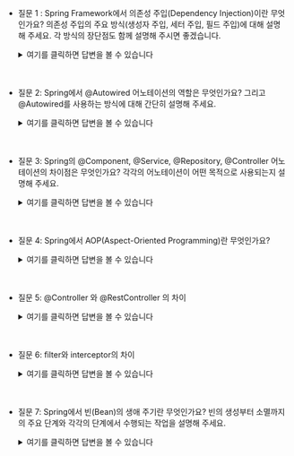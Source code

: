 - 질문 1 : Spring Framework에서 의존성 주입(Dependency Injection)이란 무엇인가요? 의존성 주입의 주요 방식(생성자 주입, 세터 주입, 필드 주입)에 대해 설명해 주세요. 각 방식의 장단점도 함께 설명해 주시면 좋겠습니다.
    <details>
    <summary>여기를 클릭하면 답변을 볼 수 있습니다</summary>
        
    - Spring에서 의존성 주입(Dependency Injection)이란?
        - DI는 객체 간의 의존성을 외부에서 주입하는 디자인 패턴입니다. 이를 통해 객체간의 결합도를 낮추고 코드의 유연성과 재사용성을 높일 수 있습니다. DI를 통해 Spring 컨테이너가 객체(빈)의 생명 주기를 관리하며, 애플리케이션의 구성 요소간의 의존성을 관리합니다.  
        - Spring 에서는 의존성 주입을 통해 객체간의 관계를 설정하고, 필요한 객체를 자동으로 주입해줍니다. 이는 객체지향 설계 원칙 중 하나인 SOLID 원칙에서 "의존성 역전 원칙(Dependency Inversion Principle)"을 따르기 위한 방법입니다.

        - 주요 의존성 주입 방식
            - 생성자 주입(Constructor Injection) 
                - 의존성을 생성자의 파라미터로 전달받아 주입하는 방식입니다. 객체가 생성될때 필요한 의존성이 모두 주입됩니다.
            - 세터 주입(Setter Injection)
                - 의존성을 설정자(setter) 메소드를 통해 주입하는 방식입니다. 객체 생성 후에 의존성을 주입할 수 있습니다.
            - 필드 주입(Field Injection)
                - 의존성을 필드에 직접 주입하는 방식입니다. 일반적으로는 @Autowired 어노테이션을 사용하여 필드에 주입합니다.
    </details>
    <br/>
    <br/>

- 질문 2: Spring에서 @Autowired 어노테이션의 역할은 무엇인가요? 그리고 @Autowired를 사용하는 방식에 대해 간단히 설명해 주세요.

    <details>
    <summary>여기를 클릭하면 답변을 볼 수 있습니다</summary>

    - @Autowired 는 스프링에서 의존성을 자동으로 주입하기 위해 사용하는 어노테이션 입니다. 이 어노테이션을 사용하면 Spring 컨테이너가 해당 클래스의 의존성을 자동으로 찾아 주입해 줍니다.
    - 중요 속성
        - required : 의존성 주입이 필수인지 여부를 지정합니다. 기본값은 true 입니다.
        - @Qualifier : 동일한 타입의 빈이 여러개일 때, 어떤 빈을 주입할지 지정할 수 있습니다.
        - @Primary : 여러 빈이 같은 타입일 때, 기본적으로 주입될 빈을 지정하는 데 사용됩니다.

    </details>
    <br/>
    <br/>

- 질문 3: Spring의 @Component, @Service, @Repository, @Controller 어노테이션의 차이점은 무엇인가요? 각각의 어노테이션이 어떤 목적으로 사용되는지 설명해 주세요.

    <details>
    <summary>여기를 클릭하면 답변을 볼 수 있습니다</summary>

    - @Component
        - 가장 일반적인 Spring 빈 등록 어노테이션 입니다. 이 어노테이션이 붙은 클래스는 Spring 컨테이너가 빈으로 등록합니다. 구체적으로 특정 역활을 나타내지 않고, 일반적인 목적의 빈을 정의할 떄 사용합니다.
    - @Service
        - 비즈니스 로직을 수행하는 서비스 계층을 나타내는 어노테이션 입니다. 이 어노테이션은 @Component 와 동일하게 작동하지만 비즈니스 로직을 담당하는 클래스에 의미를 부여하기 위해 사용됩니다.
    - @Repository
        - 데이터 액세스 계층을 나타내며, 데이터베이스와의 상호작용을 처리하는 클래스를 나타냅니다.
    - @Controller
        - 웹 애플리케이션의 프레젠테이션 계층을 나타내며, HTTP 요청을 처리하고 응답을 생성하는 클래스를 나타냅니다.

    </details>
    <br/>
    <br/>


- 질문 4: Spring에서 AOP(Aspect-Oriented Programming)란 무엇인가요?

    <details>
    <summary>여기를 클릭하면 답변을 볼 수 있습니다</summary>

    - 관점 지향 프로그래밍. 핵심 비즈니스 로직과 공통 기능을 분리하여 관리하는 방법. 이 방식은 코드의 모듈화를 개선하고, 중복 코드를 줄이며 유지보수성을 높이는데 도움을 줍니다.
    - AOP 주요 개념
        - Aspect(관점) : 공통 기능을 정의한 모듈
        - Join Point(결합점) : Aspect가 적용될 수 있는 위치
        - Advice(조언) : Join Point에 삽입되어 동작하는 실제 작업. 언제 실행할지에 대한 로직을 정의
        - Pointcut(포인트컷) : Join Point의 부분 집합으로, Advice가 적용될 위치를 지정
        - Weaving(엮기) : Aspect를 적용하는 과정

    </details>
    <br/>
    <br/>


- 질문 5: @Controller 와 @RestController 의 차이

    <details>
    <summary>여기를 클릭하면 답변을 볼 수 있습니다</summary>

    - @Controller 
        - 주로 View를 반환하는 용도로 사용되는 어노테이션
        - XML이나 JSON 형태의 데이터를 반환할 때는 @ResponseBody 어노테이션을 사용해야 함
    - @RestController
        - @Controller 어노테이션과 @ResponseBody 어노테이션이 합쳐진 어노테이션
        - RESTful 웹 서비스의 컨트롤러를 나타내며, 주로 Json 형태의 데이터를 반환할 때 사용

    </details>
    <br/>
    <br/>


- 질문 6: filter와 interceptor의 차이

    <details>
    <summary>여기를 클릭하면 답변을 볼 수 있습니다</summary>
    
    - Filter
        - 서블릿 API의 일부로, 서블릿 컨테이너 레벨에서 동작합니다. 모든 HTTP 요청이 애플리케이션에 도달하기전에 처리되며, 요청과 응답을 변경할 수 있는 기능을 제공합니다.
        - 주로 요청의 전처리 또는 응답의 후처리에 사용됩니다.
    - Interceptor
        - Spring MVC의 요청 처리 과정에서 컨트롤러에 도달하기 전후, 그리고 뷰가 렌더링되기 전후에 요청을 가로챕니다.
        - 인터셉터는 주로 Spring MVC의 특정 핸들러(컨트롤러)에 대한 추가 로직을 삽입하거나, 요청을 조작하는 데 사용됩니다.

    </details>
    <br/>
    <br/>

- 질문 7: Spring에서 빈(Bean)의 생애 주기란 무엇인가요? 빈의 생성부터 소멸까지의 주요 단계와 각각의 단계에서 수행되는 작업을 설명해 주세요.

    <details>
    <summary>여기를 클릭하면 답변을 볼 수 있습니다</summary>
    
    - Spring 빈의 생명 주기는 인스턴스화 -> 의존성 주입 -> 초기화 -> 사용 -> 소멸의 과정을 거칩니다.
        1. 빈 인스턴스화 : Spring 컨테이너가 빈 정의를 바탕으로 빈 객체를 생성합니다.
        2. 의존성 주입 : 생성된 빈 객체에 의존성 주입이 이루어집니다.
        3. 빈 설정 : 빈의 프로퍼티가 설정됩니다.
        4. 초기화 : 빈이 초기화 됩니다. 초기화 과정에서 @PostConstruct 어노테이션이 붙은 메소드가 호출됩니다.
        5. 사용 : 빈이 사용됩니다.
        6. 소멸 : 빈이 소멸됩니다. 소멸 과정에서 @PreDestroy 어노테이션이 붙은 메소드가 호출됩니다.

    </details>
    <br/>
    <br/>

